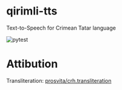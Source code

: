 # qirimli-tts
Text-to-Speech for Crimean Tatar language

![pytest](https://github.com/robinhad/qirimli-tts/actions/workflows/tests.yml/badge.svg)

# Attibution

Transliteration: [prosvita/crh.transliteration](https://github.com/prosvita/crh.transliteration)  
